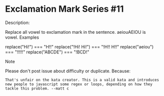 # Exclamation Mark Series #11

Description:

Replace all vowel to exclamation mark in the sentence. aeiouAEIOU is vowel.
Examples

replace("Hi!") === "H!!"
replace("!Hi! Hi!") === "!H!! H!!"
replace("aeiou") === "!!!!!"
replace("ABCDE") === "!BCD!"

Note

Please don't post issue about difficulty or duplicate. Because:

    That's unfair on the kata creator. This is a valid kata and introduces new people to javascript some regex or loops, depending on how they tackle this problem. --matt c

